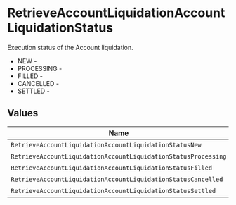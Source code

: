 # RetrieveAccountLiquidationAccountLiquidationStatus

Execution status of the Account liquidation.
* NEW - 
* PROCESSING - 
* FILLED - 
* CANCELLED - 
* SETTLED - 


## Values

| Name                                                           | Value                                                          |
| -------------------------------------------------------------- | -------------------------------------------------------------- |
| `RetrieveAccountLiquidationAccountLiquidationStatusNew`        | NEW                                                            |
| `RetrieveAccountLiquidationAccountLiquidationStatusProcessing` | PROCESSING                                                     |
| `RetrieveAccountLiquidationAccountLiquidationStatusFilled`     | FILLED                                                         |
| `RetrieveAccountLiquidationAccountLiquidationStatusCancelled`  | CANCELLED                                                      |
| `RetrieveAccountLiquidationAccountLiquidationStatusSettled`    | SETTLED                                                        |